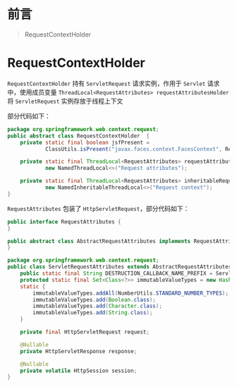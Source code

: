 # 前言

> RequestContextHolder

# RequestContextHolder

`RequestContextHolder` 持有 `ServletRequest` 请求实例，作用于 `Servlet` 请求中，使用成员变量 `ThreadLocal<RequestAttributes> requestAttributesHolder` 将 `ServletRequest` 实例存放于线程上下文

部分代码如下：

```java 
package org.springframework.web.context.request;
public abstract class RequestContextHolder  {
	private static final boolean jsfPresent =
			ClassUtils.isPresent("javax.faces.context.FacesContext", RequestContextHolder.class.getClassLoader());

	private static final ThreadLocal<RequestAttributes> requestAttributesHolder =
			new NamedThreadLocal<>("Request attributes");

	private static final ThreadLocal<RequestAttributes> inheritableRequestAttributesHolder =
			new NamedInheritableThreadLocal<>("Request context");
}
```

`RequestAttributes` 包装了 `HttpServletRequest`，部分代码如下：

```java
public interface RequestAttributes {
}
```

```java 
public abstract class AbstractRequestAttributes implements RequestAttributes {
}
```

```java 
package org.springframework.web.context.request;
public class ServletRequestAttributes extends AbstractRequestAttributes {
	public static final String DESTRUCTION_CALLBACK_NAME_PREFIX = ServletRequestAttributes.class.getName() + ".DESTRUCTION_CALLBACK.";
	protected static final Set<Class<?>> immutableValueTypes = new HashSet<>(16);
	static {
		immutableValueTypes.addAll(NumberUtils.STANDARD_NUMBER_TYPES);
		immutableValueTypes.add(Boolean.class);
		immutableValueTypes.add(Character.class);
		immutableValueTypes.add(String.class);
	}

	private final HttpServletRequest request;

	@Nullable
	private HttpServletResponse response;

	@Nullable
	private volatile HttpSession session;
}
```


